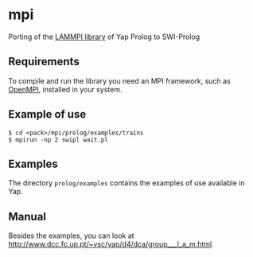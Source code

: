 # mpi
Porting of the [LAMMPI library](http://sourceforge.net/p/yap/yap-6.3/ci/master/tree/library/lammpi/) of Yap Prolog to SWI-Prolog

## Requirements
To compile and run the library you need an MPI framework, such as [OpenMPI](http://www.open-mpi.org/), installed in your system. 

## Example of use
    $ cd <pack>/mpi/prolog/examples/trains
    $ mpirun -np 2 swipl wait.pl

## Examples
The directory `prolog/examples` contains the examples of use available in Yap.

## Manual
Besides the examples, you can look at http://www.dcc.fc.up.pt/~vsc/yap/d4/dca/group___l_a_m.html.

